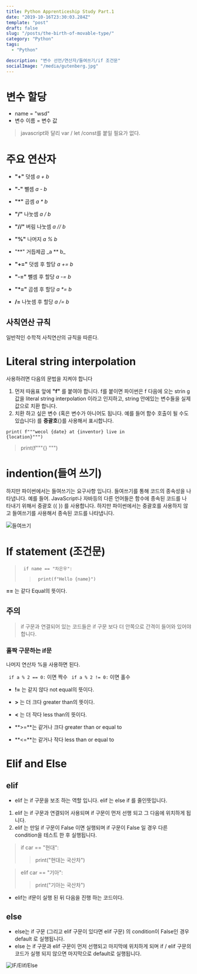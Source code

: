 ```yaml
---
title: Python Apprenticeship Study Part.1
date: "2019-10-16T23:30:03.284Z"
template: "post"
draft: false
slug: "/posts/the-birth-of-movable-type/"
category: "Python"
tags:
  - "Python"

description: "변수 선언/연산자/들여쓰기/if 조건문"
socialImage: "/media/gutenberg.jpg"
---
```


# 변수 할당

- name = "wsd"
- 변수 이름 = 변수 값

> javascript와 달리 var / let /const를 붙일 필요가 없다.

# 주요 연산자

- **"+"** 덧셈 _a + b_
- **"-"** 뺄셈 _a - b_
- **"\*"** 곱셈 _a \* b_
- **"/"** 나눗셈 _a / b_
- **"//"** 버림 나눗셈 _a // b_
- **"%"** 나머지 _a % b_
- "**" 거듭제곱 \_a ** b\_

- **"+="** 덧셈 후 할당 _a += b_
- **"-="** 뺄셈 후 할당 _a -= b_
- **"\*="** 곱셈 후 할당 _a \*= b_
- **/=** 나눗셈 후 할당 _a /= b_

## 사칙연산 규칙

일반적인 수학적 사칙연산의 규칙을 따른다.

# Literal string interpolation

사용하려면 다음의 문법을 지켜야 합니다

1. 먼저 따옴표 앞에 **"f"** 를 붙여야 합니다. f를 붙이면 파이썬은 f 다음에 오는 strin g 값을 literal string interpolation 이라고 인지하고, string 안에있는 변수들을 실제 값으로 치환 합니다.
2. 치환 하고 싶은 변수 (혹은 변수가 아니어도 됩니다. 예를 들어 함수 호출이 될 수도 있습니다) 를 **중괄호**{}를 사용해서 표시합니다.

<code>print( f"""wecol {date} at {inventor} live in {location}""")</code>

> print(f"""{} """)

# indention(들여 쓰기)

하지만 파이썬에서는 들여쓰기는 요구사항 입니다. 들여쓰기를 통해 코드의 종속성을 나타냅니다.
예를 들어. JavaScript나 자바등의 다른 언어들은 함수에 종속된 코드를 나타내기 위해서 중괄호 ({ }) 를 사용합니다. 하지만 파이썬에서는 중괄호를 사용하지 않고 들여쓰기를 사용해서 종속된 코드를 나타냅니다.

![들여쓰기](http://pythonstudy.xyz/images/basics/identation.png)

# If statement (조건문)

> <code> if name == "차은우":</code>
>
> > <code> print(f"Hello {name}") </code>

**==** 는 같다 Equal의 뜻이다.

## 주의

> if 구문과 연결되어 있는 코드들은 if 구문 보다 더 안쪽으로 간격이 들어와 있어야 합니다.

### 홀짝 구문하는 if문

나머지 연산자 %을 사용하면 된다.

<CODE> if a % 2 == 0:</code> 이면 짝수
<CODE> if a % 2 != 0:</code> 이면 홀수

- **!=** 는 같지 않다 not equal의 뜻이다.

- **>** 는 더 크다 greater than의 뜻이다.

- **<** 는 더 작다 less than의 뜻이다.

- **>=**는 같거나 크다 greater than or equal to

- **<=**는 같거나 작다 less than or equal to

# Elif and Else

## elif

- elif 는 if 구문을 보조 하는 역할 입니다. elif 는 else if 를 줄인뜻입니다.

1. elif 는 if 구문과 연결되어 사용되며 if 구문이 먼저 선행 되고 그 다음에 위치하게 됩니다.
2. elif 는 만일 if 구문이 False 이면 실행되며 if 구문이 False 일 경우 다른 condition을 테스트 한 후 실행됩니다.

> if car == "현대":
>
> > print("현대는 국산차")

> elif car == "기아":
>
> > print("기아는 국산차")

- elif는 if문이 실행 된 뒤 다음을 진행 하는 코드이다.

## else

- else는 if 구문 (그리고 elif 구문이 있다면 elif 구문) 의 condition이 False인 경우 default 로 실행됩니다.
- else 는 if 구문과 elif 구문이 먼저 선행되고 마지막에 위치하게 되며 if / elif 구문의 코드가 실행 되지 않으면 마지막으로 default로 실행됩니다.

![IF/Elif/Else](http://i.imgur.com/fqJOBUS.png)
